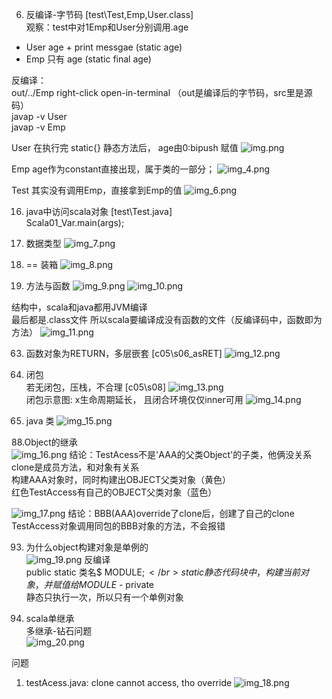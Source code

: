 6. 反编译-字节码 [test\Test,Emp,User.class] </br>
观察：test中对1Emp和User分别调用.age </br>
- User  age + print messgae (static age)
- Emp  只有 age (static final age)

反编译： </br>
out/../Emp right-click open-in-terminal   （out是编译后的字节码，src里是源码） </br>
javap -v User  
javap -v Emp

User 在执行完 static{} 静态方法后， age由0:bipush 赋值
![img.png](img_3.png)

Emp age作为constant直接出现，属于类的一部分；
![img_4.png](img_4.png)

Test 其实没有调用Emp，直接拿到Emp的值
![img_6.png](img_6.png)




16. java中访问scala对象  [test\Test.java]</br> 
Scala01_Var.main(args); </br>

21. 数据类型
![img_7.png](img_7.png)

30. ==
装箱
![img_8.png](img_8.png)

45. 方法与函数
![img_9.png](img_9.png)
![img_10.png](img_10.png)

结构中，scala和java都用JVM编译</br>
最后都是.class文件
所以scala要编译成没有函数的文件（反编译码中，函数即为方法）
![img_11.png](img_11.png)


63. 函数对象为RETURN，多层嵌套 [c05\s06_asRET]
![img_12.png](img_12.png)

64. 闭包  </br>
若无闭包，压栈，不合理 [c05\s08]
![img_13.png](img_13.png) </br>
闭包示意图: x生命周期延长， 且闭合环境仅仅inner可用
![img_14.png](img_14.png)

82. java 类
![img_15.png](img_15.png)

88.Object的继承</br>
![img_16.png](img_16.png)
结论：TestAcess不是'AAA的父类Object'的子类，他俩没关系</br>
clone是成员方法，和对象有关系</br>
构建AAA对象时，同时构建出OBJECT父类对象（黄色）</br>
红色TestAccess有自己的OBJECT父类对象（蓝色） </br>

![img_17.png](img_17.png)
结论：BBB(AAA)override了clone后，创建了自己的clone</br>
     TestAccess对象调用同包的BBB对象的方法，不会报错</br>


93. 为什么object构建对象是单例的</br>
 ![img_19.png](img_19.png)
反编译</br>
public static 类名$ MODULE$;</br>
static{}静态代码块中，构建当前对象，并赋值给MODULE$ - private </br>
静态只执行一次，所以只有一个单例对象</br>


99. scala单继承</br>
多继承-钻石问题</br>
![img_20.png](img_20.png)





问题
1. testAcess.java: clone cannot access, tho override
![img_18.png](img_18.png)

